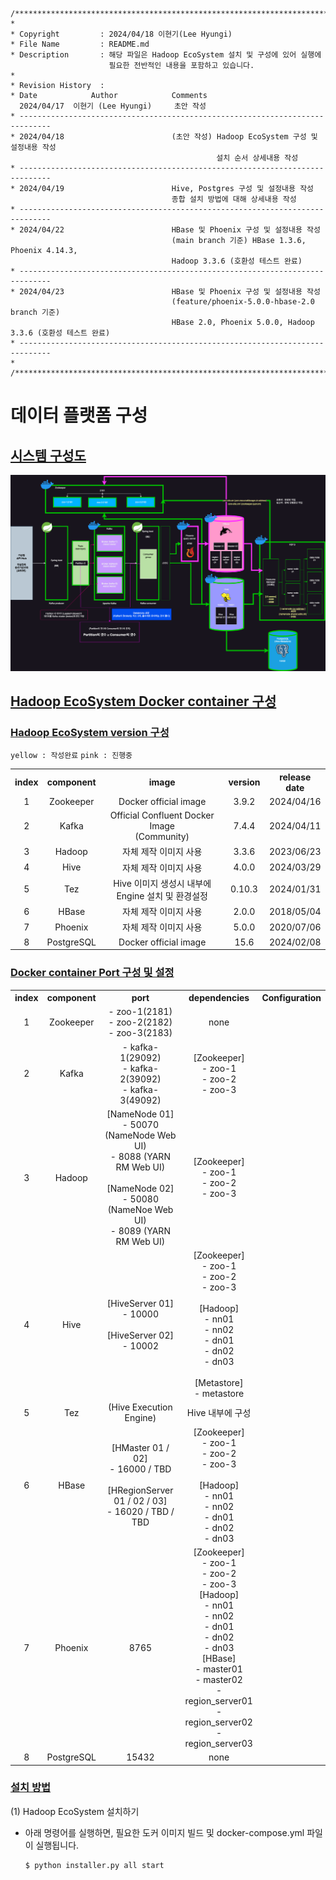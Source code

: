 <link rel="stylesheet" href="./styles.css" />

```
/*****************************************************************************/
*
* Copyright         : 2024/04/18 이현기(Lee Hyungi)
* File Name         : README.md
* Description       : 해당 파일은 Hadoop EcoSystem 설치 및 구성에 있어 실행에 
                      필요한 전반적인 내용을 포함하고 있습니다.
*                    
* Revision History  :
* Date		      Author 			Comments
  2024/04/17  이현기 (Lee Hyungi)     초안 작성
* -----------------------------------------------------------------------------
* 2024/04/18        	            (초안 작성) Hadoop EcoSystem 구성 및 설정내용 작성
                                              설치 순서 상세내용 작성
* -----------------------------------------------------------------------------
* 2024/04/19        	            Hive, Postgres 구성 및 설정내용 작성
                                    종합 설치 방법에 대해 상세내용 작성
* -----------------------------------------------------------------------------
* 2024/04/22        	            HBase 및 Phoenix 구성 및 설정내용 작성
                                    (main branch 기준) HBase 1.3.6, Phoenix 4.14.3, 
                                    Hadoop 3.3.6 (호환성 테스트 완료)
* -----------------------------------------------------------------------------
* 2024/04/23        	            HBase 및 Phoenix 구성 및 설정내용 작성
                                    (feature/phoenix-5.0.0-hbase-2.0 branch 기준) 
                                    HBase 2.0, Phoenix 5.0.0, Hadoop 3.3.6 (호환성 테스트 완료)       
* -----------------------------------------------------------------------------
* 
/****************************************************************************/
```

# 데이터 플랫폼 구성

## <u>시스템 구성도</u>

<img src="./hadoop_ecosystem_infra.png" alt="" />

## <u>Hadoop EcoSystem Docker container 구성</u>

### <u>Hadoop EcoSystem version 구성</u>

`yellow : 작성완료` `pink : 진행중`
<table>
    <tr>
        <th style="text-align: center">index</th>
        <th style="text-align: center">component</th>
        <th style="text-align: center">image</th>
        <th style="text-align: center">version</th>
        <th style="text-align: center">release date</th>
    </tr>
    <tr style="text-align: center">
        <td class="complete">1</td>
        <td class="complete">Zookeeper</td>
        <td class="complete">Docker official image</td>
        <td class="complete">3.9.2</td>
        <td class="complete">2024/04/16</td>
    </tr>
    <tr style="text-align: center">
        <td class="complete">2</td>
        <td class="complete">Kafka</td>
        <td class="complete">Official Confluent Docker Image <br/>(Community)</td>
        <td class="complete">7.4.4</td>
        <td class="complete">2024/04/11</td>
    </tr>
    <tr style="text-align: center">
        <td class="complete">3</td>
        <td class="complete">Hadoop</td>
        <td class="complete">자체 제작 이미지 사용</td>
        <td class="complete">3.3.6</td>
        <td class="complete">2023/06/23</td>
    </tr>
    <tr style="text-align: center">
        <td class="complete">4</td>
        <td class="complete">Hive</td>
        <td class="complete">자체 제작 이미지 사용</td>
        <td class="complete">4.0.0</td>
        <td class="complete">2024/03/29</td>
    </tr>
    <tr style="text-align: center">
        <td class="complete">5</td>
        <td class="complete">Tez</td>
        <td class="complete">Hive 이미지 생성시 내부에 Engine 설치 및 환경설정</td>
        <td class="complete">0.10.3</td>
        <td class="complete">2024/01/31</td>
    </tr>
    <tr style="text-align: center">
        <td class="complete">6</td>
        <td class="complete">HBase</td>
        <td class="complete">자체 제작 이미지 사용</td>
        <td class="complete">2.0.0</td>
        <td class="complete">2018/05/04</td>
    </tr>
    <tr style="text-align: center">
        <td class="complete">7</td>
        <td class="complete">Phoenix</td>
        <td class="complete">자체 제작 이미지 사용</td>
        <td class="complete">5.0.0</td>
        <td class="complete">2020/07/06</td>
    </tr>
    <tr style="text-align: center">
        <td class="complete">8</td>
        <td class="complete">PostgreSQL</td>
        <td class="complete">Docker official image</td>
        <td class="complete">15.6</td>
        <td class="complete">2024/02/08</td>
    </tr>
</table>


### <u>Docker container Port 구성 및 설정</u>

<table>
    <tr>
        <th style="text-align: center">index</th>
        <th style="text-align: center">component</th>
        <th style="text-align: center">port</th>
        <th style="text-align: center">dependencies</th>
        <th style="text-align: center">Configuration</th>
    </tr>
    <tr style="text-align: center">
        <td class="complete">1</td>
        <td class="complete">Zookeeper</td>
        <td class="complete">
            <div class="align-center">
                - zoo-1(2181)<br/>
                - zoo-2(2182)<br/>
                - zoo-3(2183)
            </div>
        </td>
        <td class="complete">none</td>
        <td class="complete"></td>
    </tr>
    <tr style="text-align: center">
        <td class="complete">2</td>
        <td class="complete">Kafka</td>
        <td class="complete">
            <div class="align-center">
                - kafka-1(29092)<br/>
                - kafka-2(39092)<br/> 
                - kafka-3(49092)
            </div>
        </td>
        <td class="complete">
            <div class="align-center">
                [Zookeeper] <br/>- zoo-1<br/>- zoo-2<br/>- zoo-3
            </div>
        </td>
    </tr>
    <tr style="text-align: center">
        <td class="complete">3</td>
        <td class="complete">Hadoop</td>
        <td class="complete align-center">
            <div class="align-center">
                [NameNode 01] <br/> - 50070 (NameNode Web UI)<br/>- 8088 (YARN RM Web UI)<br/>
            </div>
            <br/>
            <div class="align-center">
                [NameNode 02] <br/> - 50080 (NameNoe Web UI)<br/>- 8089 (YARN RM Web UI)<br/>
            </div>
        </td>
        <td class="complete">
            <div class="align-center">
                [Zookeeper] <br/>- zoo-1<br/>- zoo-2<br/>- zoo-3
            </div>
        </td>
    </tr>
    <tr style="text-align: center">
        <td class="complete">4</td>
        <td class="complete">Hive</td>
        <td class="complete">
            <div class="align-center">
                [HiveServer 01] <br/> - 10000
            </div>
            <br/>
            <div class="align-center">
                [HiveServer 02] <br/> - 10002
            </div>
        </td>
        <td class="complete">
            <div class="align-center">
                [Zookeeper] <br/> - zoo-1<br/>- zoo-2<br/>- zoo-3
            </div>
            <br/>
            <div class="align-center">
                [Hadoop] <br/> - nn01<br/>- nn02<br/>- dn01<br/>- dn02<br/>- dn03
            </div>
            <br/>
            <div class="align-center">
                [Metastore] <br/> - metastore
            </div>
        </td>
    </tr>
    <tr style="text-align: center">
        <td class="complete">5</td>
        <td class="complete">Tez</td>
        <td class="complete">(Hive Execution Engine)</td>
        <td class="complete">Hive 내부에 구성</td>
    </tr>
    <tr style="text-align: center">
        <td class="complete">6</td>
        <td class="complete">HBase</td>
        <td class="complete">
            <div class="align-center">
                [HMaster 01 / 02] <br/> - 16000 / TBD
            </div>
            <br/>
            <div class="align-center">
                [HRegionServer 01 / 02 / 03] <br/> - 16020 / TBD / TBD
            </div>
        </td>
        <td class="complete">
            <div class="align-center">
                [Zookeeper] <br/>- zoo-1<br/>- zoo-2<br/>- zoo-3
            </div>
            <br/>        
            <div class="align-center">
                [Hadoop] <br/>- nn01<br/>- nn02<br/>- dn01<br/>- dn02<br/>- dn03
            </div>        
        </td>
    </tr>
    <tr style="text-align: center">
        <td class="complete">7</td>
        <td class="complete">Phoenix</td>
        <td class="complete">8765</td>
        <td class="complete">
            <div class="align-center">
                [Zookeeper] <br/>- zoo-1<br/>- zoo-2<br/>- zoo-3
            </div>        
            <div class="align-center">
                [Hadoop] <br/>- nn01<br/>- nn02<br/>- dn01<br/>- dn02<br/>- dn03
            </div>        
            <div class="align-center">
                [HBase] <br/>- master01<br/>- master02<br/>- region_server01<br/>- region_server02<br/>- region_server03
            </div>        
        </td>
    </tr>
    <tr style="text-align: center">
        <td class="complete">8</td>
        <td class="complete">PostgreSQL</td>
        <td class="complete">15432</td>
        <td class="complete">none</td>
    </tr>
</table>

### <u>설치 방법</u>

(1) Hadoop EcoSystem 설치하기

- 아래 명령어를 실행하면, 필요한 도커 이미지 빌드 및 docker-compose.yml 파일이 실행됩니다.

    ```zsh   
    $ python installer.py all start
    ```
